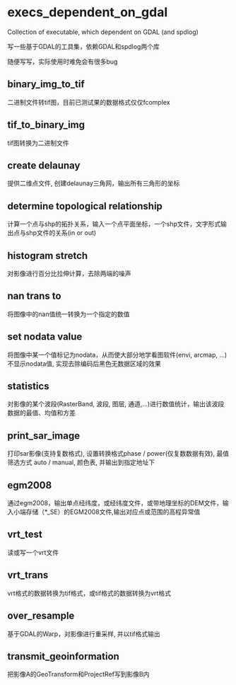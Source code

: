# execs_dependent_on_gdal

Collection of executable, which dependent on GDAL (and spdlog)

写一些基于GDAL的工具集，依赖GDAL和spdlog两个库

随便写写，实际使用时难免会有很多bug

## binary_img_to_tif

二进制文件转tif图，目前已测试果的数据格式仅仅fcomplex

## tif_to_binary_img

tif图转换为二进制文件

## create delaunay

提供二维点文件, 创建delaunay三角网，输出所有三角形的坐标

## determine topological relationship

计算一个点与shp的拓扑关系，输入一个点平面坐标，一个shp文件，文字形式输出点与shp文件的关系(in or out)

## histogram stretch

对影像进行百分比拉伸计算，去除两端的噪声

## nan trans to

将图像中的nan值统一转换为一个指定的数值

## set nodata value

将图像中某一个值标记为nodata，从而使大部分地学看图软件(envi, arcmap, ...)不显示nodata值, 实现去除编码后黑色无数据区域的效果

## statistics

对影像的某个波段(RasterBand, 波段, 图层, 通道,...)进行数值统计，输出该波段数据的最值、均值和方差

## print_sar_image

打印sar影像(支持复数格式), 设置转换格式phase / power(仅复数数据有效), 最值筛选方式 auto / manual, 颜色表, 并输出到指定地址下

## egm2008

通过egm2008，输出单点经纬度，或经纬度文件，或带地理坐标的DEM文件，输入小端存储（*_SE）的EGM2008文件,输出对应点或范围的高程异常值

## vrt_test

读或写一个vrt文件

## vrt_trans

vrt格式的数据转换为tif格式，或tif格式的数据转换为vrt格式

## over_resample

基于GDAL的Warp，对影像进行重采样, 并以tif格式输出

## transmit_geoinformation

把影像A的GeoTransform和ProjectRef写到影像B内
